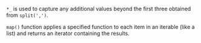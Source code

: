 `*_` is used to capture any additional values beyond the first three obtained from `split(',')`.


`map()` function applies a specified function to each item in an iterable (like a list) and returns an iterator containing the results.
